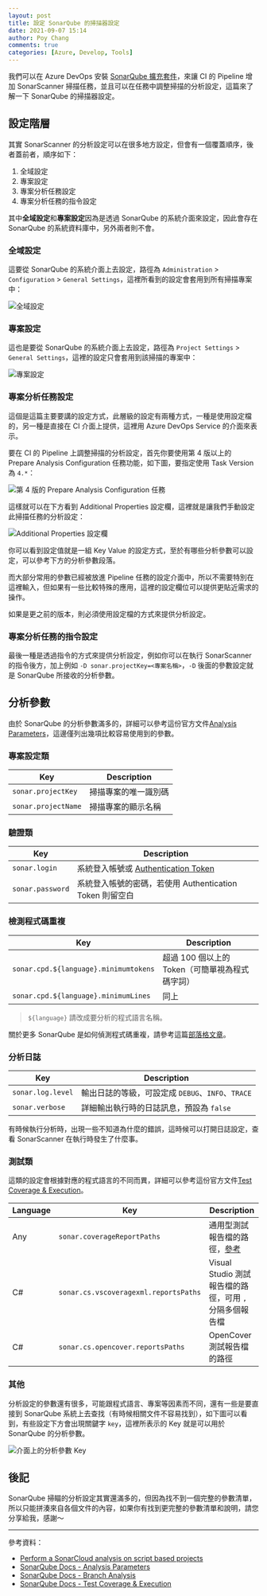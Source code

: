 ```yaml
---
layout: post
title: 設定 SonarQube 的掃描器設定
date: 2021-09-07 15:14
author: Poy Chang
comments: true
categories: [Azure, Develop, Tools]
---
```


我們可以在 Azure DevOps 安裝 [SonarQube 擴充套件](https://marketplace.visualstudio.com/items?itemName=SonarSource.sonarqube)，來讓 CI 的 Pipeline 增加 SonarScanner 掃描任務，並且可以在任務中調整掃描的分析設定，這篇來了解一下 SonarQube 的掃描器設定。

## 設定階層

其實 SonarScanner 的分析設定可以在很多地方設定，但會有一個覆蓋順序，後者蓋前者，順序如下：

1. 全域設定
2. 專案設定
3. 專案分析任務設定
4. 專案分析任務的指令設定

其中**全域設定**和**專案設定**因為是透過 SonarQube 的系統介面來設定，因此會存在 SonarQube 的系統資料庫中，另外兩者則不會。

### 全域設定

這要從 SonarQube 的系統介面上去設定，路徑為 `Administration` > `Configuration` > `General Settings`，這裡所看到的設定會套用到所有掃描專案中：

![全域設定](https://i.imgur.com/xkv58WX.png)

### 專案設定

這也是要從 SonarQube 的系統介面上去設定，路徑為 `Project Settings` > `General Settings`，這裡的設定只會套用到該掃描的專案中：

![專案設定](https://i.imgur.com/MZmAl9E.png)

### 專案分析任務設定

這個是這篇主要要講的設定方式，此層級的設定有兩種方式，一種是使用設定檔的，另一種是直接在 CI 介面上提供，這裡用 Azure DevOps Service 的介面來表示。

要在 CI 的 Pipeline 上調整掃描的分析設定，首先你要使用第 4 版以上的 Prepare Analysis Configuration 任務功能，如下圖，要指定使用 Task Version 為 `4.*`：

![第 4 版的 Prepare Analysis Configuration 任務](https://i.imgur.com/L0Dr03v.png)

這樣就可以在下方看到 Additional Properties 設定欄，這裡就是讓我們手動設定此掃描任務的分析設定：

![Additional Properties 設定欄](https://i.imgur.com/Nqi7OWq.png)

你可以看到設定值就是一組 Key Value 的設定方式，至於有哪些分析參數可以設定，可以參考下方的分析參數段落。

而大部分常用的參數已經被放進 Pipeline 任務的設定介面中，所以不需要特別在這裡輸入，但如果有一些比較特殊的應用，這裡的設定欄位可以提供更貼近需求的操作。

如果是更之前的版本，則必須使用設定檔的方式來提供分析設定。

### 專案分析任務的指令設定

最後一種是透過指令的方式來提供分析設定，例如你可以在執行 SonarScanner 的指令後方，加上例如 `-D sonar.projectKey=<專案名稱>`，`-D` 後面的參數設定就是 SonarQube 所接收的分析參數。

## 分析參數

由於 SonarQube 的分析參數滿多的，詳細可以參考這份官方文件[Analysis Parameters](https://docs.sonarqube.org/latest/analysis/analysis-parameters/)，這邊僅列出幾項比較容易使用到的參數。

### 專案設定類

| Key                 | Description          |
| ------------------- | -------------------- |
| `sonar.projectKey`  | 掃描專案的唯一識別碼 |
| `sonar.projectName` | 掃描專案的顯示名稱   |

### 驗證類

| Key              | Description                                                                                     |
| ---------------- | ----------------------------------------------------------------------------------------------- |
| `sonar.login`    | 系統登入帳號或 [Authentication Token](https://docs.sonarqube.org/latest/user-guide/user-token/) |
| `sonar.password` | 系統登入帳號的密碼，若使用 Authentication Token 則留空白                                        |

### 檢測程式碼重複

| Key                                   | Description                                     |
| ------------------------------------- | ----------------------------------------------- |
| `sonar.cpd.${language}.minimumtokens` | 超過 100 個以上的 Token（可簡單視為程式碼字詞） |
| `sonar.cpd.${language}.minimumLines`  | 同上                                            |

>`${language}` 請改成要分析的程式語言名稱。

關於更多 SonarQube 是如何偵測程式碼重複，請參考這篇[部落格文章](https://blog.poychang.net/how-sonarqube-detect-duplication/)。

### 分析日誌

| Key             | Description                              |
| --------------- | ---------------------------------------- |
| `sonar.log.level` | 輸出日誌的等級，可設定成 `DEBUG`、`INFO`、`TRACE` |
| `sonar.verbose` | 詳細輸出執行時的日誌訊息，預設為 `false` |

有時候執行分析時，出現一些不知道為什麼的錯誤，這時候可以打開日誌設定，查看 SonarScanner 在執行時發生了什麼事。

### 測試類

這類的設定會根據對應的程式語言的不同而異，詳細可以參考這份官方文件[Test Coverage & Execution](https://docs.sonarqube.org/latest/analysis/coverage/)。

| Language | Key                                   | Description                                                                              |
| -------- | ------------------------------------- | ---------------------------------------------------------------------------------------- |
| Any      | `sonar.coverageReportPaths`           | 通用型測試報告檔的路徑，[參考](https://docs.sonarqube.org/latest/analysis/generic-test/) |
| C#       | `sonar.cs.vscoveragexml.reportsPaths` | Visual Studio 測試報告檔的路徑，可用 `,` 分隔多個報告檔                                  |
| C#       | `sonar.cs.opencover.reportsPaths`     | OpenCover 測試報告檔的路徑                                                               |

### 其他

分析設定的參數還有很多，可能跟程式語言、專案等因素而不同，還有一些是要直接到 SonarQube 系統上去查找（有時候相關文件不容易找到），如下圖可以看到，有些設定下方會出現關鍵字 `key`，這裡所表示的 Key 就是可以用於 SonarQube 的分析參數。

![介面上的分析參數 Key](https://i.imgur.com/d0q3L3k.png)

## 後記

SonarQube 掃瞄的分析設定其實還滿多的，但因為找不到一個完整的參數清單，所以只能拼湊來自各個文件的內容，如果你有找到更完整的參數清單和說明，請您分享給我，感謝～

----------

參考資料：

* [Perform a SonarCloud analysis on script based projects](https://medium.com/@edwin.vriethoff/perform-a-sonarcloud-analysis-on-script-based-projects-7052d456bcf7)
* [SonarQube Docs - Analysis Parameters](https://docs.sonarqube.org/latest/analysis/analysis-parameters/)
* [SonarQube Docs - Branch Analysis](https://docs.sonarqube.org/latest/branches/overview/)
* [SonarQube Docs - Test Coverage & Execution](https://docs.sonarqube.org/latest/analysis/coverage/)
